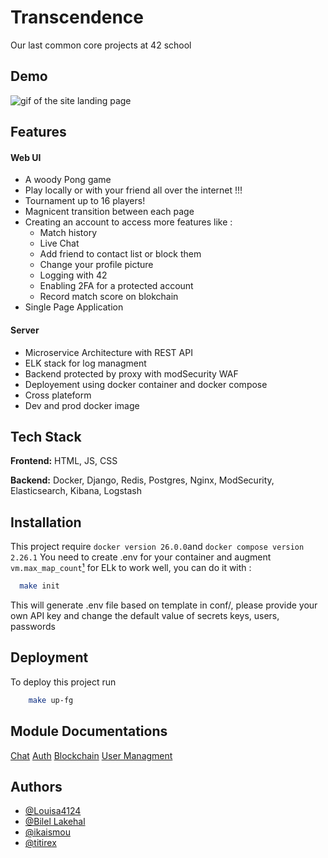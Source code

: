 
# Transcendence
Our last common core projects at 42 school


## Demo
![gif of the site landing page](https://raw.githubusercontent.com/notapainting/transcendence/main/demo.gif)

## Features

#### Web UI
- A woody Pong game
- Play locally or with your friend all over the internet !!!
- Tournament up to 16 players! 
- Magnicent transition between each page
- Creating an account to access more features like : 
    - Match history
    - Live Chat
    - Add friend to contact list or block them
    - Change your profile picture
    - Logging with 42
    - Enabling 2FA for a protected account
    - Record match score on blokchain
- Single Page Application

#### Server
- Microservice Architecture with REST API
- ELK stack for log managment
- Backend protected by proxy with modSecurity WAF
- Deployement using docker container and docker compose
- Cross plateform
- Dev and prod docker image


## Tech Stack
**Frontend:** HTML, JS, CSS

**Backend:** Docker, Django, Redis, Postgres, Nginx, ModSecurity, Elasticsearch, Kibana, Logstash


## Installation
This project require `docker version 26.0.0`and `docker compose version 2.26.1`
You need to create .env for your container and augment `vm.max_map_count`[¹](https://access.redhat.com/solutions/99913) for ELk to work well, you can do it with :

```bash
  make init
```

This will generate .env file based on template in conf/, please provide your own API key and change the default value of secrets keys, users, passwords


## Deployment
To deploy this project run

```bash
    make up-fg
```

## Module Documentations
[Chat](https://github.com/notapainting/transcendence/blob/main/apps/chat)
[Auth](https://github.com/notapainting/transcendence/blob/main/apps/chat)
[Blockchain](https://github.com/notapainting/transcendence/blob/main/apps/chat)
[User Managment](https://github.com/notapainting/transcendence/blob/main/apps/chat)


## Authors
- [@Louisa4124](https://www.github.com/Louisa4124)
- [@Bilel Lakehal](https://www.github.com/BilelLk)
- [@ikaismou](https://www.github.com/islemk69)
- [@titirex](https://www.github.com/titi-rex)
